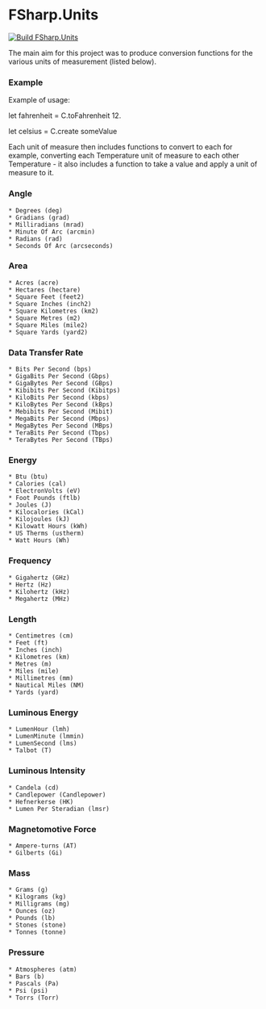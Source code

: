# FSharp.Units

[![Build FSharp.Units](https://github.com/putridparrot/FSharp.Units/actions/workflows/dotnet-core.yml/badge.svg)](https://github.com/putridparrot/FSharp.Units/actions/workflows/dotnet-core.yml)

The main aim for this project was to produce conversion functions for the various units of measurement (listed below).

### Example

Example of usage:

let fahrenheit = C.toFahrenheit 12.<C>

let celsius = C.create someValue

Each unit of measure then includes functions to convert to each for example, converting each Temperature unit of measure to each other Temperature - it also includes a function to take a value and apply a unit of measure to it.

### Angle

	* Degrees (deg)
	* Gradians (grad)
	* Milliradians (mrad)
	* Minute Of Arc (arcmin)
	* Radians (rad)
	* Seconds Of Arc (arcseconds)

### Area

	* Acres (acre)
	* Hectares (hectare)
	* Square Feet (feet2)
	* Square Inches (inch2)
	* Square Kilometres (km2)
	* Square Metres (m2)
	* Square Miles (mile2)
	* Square Yards (yard2)

### Data Transfer Rate

	* Bits Per Second (bps)
	* GigaBits Per Second (Gbps)
	* GigaBytes Per Second (GBps)
	* Kibibits Per Second (Kibitps)
	* KiloBits Per Second (kbps)
	* KiloBytes Per Second (kBps)
	* Mebibits Per Second (Mibit)
	* MegaBits Per Second (Mbps)
	* MegaBytes Per Second (MBps)
	* TeraBits Per Second (Tbps)
	* TeraBytes Per Second (TBps)

### Energy

	* Btu (btu)
	* Calories (cal)
	* ElectronVolts (eV)
	* Foot Pounds (ftlb)
	* Joules (J)
	* Kilocalories (kCal)
	* Kilojoules (kJ)
	* Kilowatt Hours (kWh)
	* US Therms (ustherm)
	* Watt Hours (Wh)

### Frequency

	* Gigahertz (GHz)
	* Hertz (Hz)
	* Kilohertz (kHz)
	* Megahertz (MHz)

### Length

	* Centimetres (cm)
	* Feet (ft)
	* Inches (inch)
	* Kilometres (km)
	* Metres (m)
	* Miles (mile)
	* Millimetres (mm)
	* Nautical Miles (NM)
	* Yards (yard)

### Luminous Energy

	* LumenHour (lmh)
	* LumenMinute (lmmin)
	* LumenSecond (lms)
	* Talbot (T)

### Luminous Intensity

	* Candela (cd)
	* Candlepower (Candlepower)
	* Hefnerkerse (HK)
	* Lumen Per Steradian (lmsr)

### Magnetomotive Force

	* Ampere-turns (AT)
	* Gilberts (Gi)

### Mass

	* Grams (g)
	* Kilograms (kg)
	* Milligrams (mg)
	* Ounces (oz)
	* Pounds (lb)
	* Stones (stone)
	* Tonnes (tonne)

### Pressure

	* Atmospheres (atm)
	* Bars (b)
	* Pascals (Pa)
	* Psi (psi)
	* Torrs (Torr)

